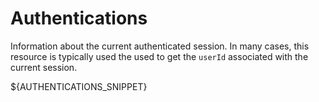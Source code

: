Authentications
===============
Information about the current authenticated session. In many cases, this resource is typically used the used to get the `userId` associated with the current session.

${AUTHENTICATIONS_SNIPPET}
